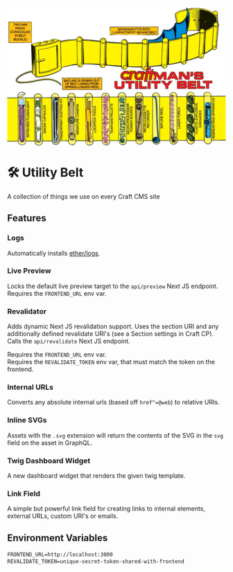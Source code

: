 ![](./resources/high-q-utility-belt-banner-FINAL_FINAL_FINAL-2.png)

# 🛠 Utility Belt
A collection of things we use on every Craft CMS site

## Features
### Logs

Automatically installs [ether/logs](https://github.com/ether/logs).

### Live Preview

Locks the default live preview target to the `api/preview` Next JS endpoint. 
Requires the `FRONTEND_URL` env var.

### Revalidator

Adds dynamic Next JS revalidation support. Uses the section URI and any
additionally defined revalidate URI's (see a Section settings in Craft CP).  
Calls the `api/revalidate` Next JS endpoint.

Requires the `FRONTEND_URL` env var.  
Requires the `REVALIDATE_TOKEN` env var, that must match the token on the frontend.

### Internal URLs

Converts any absolute internal urls (based off `href^=@web`) to relative URIs.

### Inline SVGs

Assets with the `.svg` extension will return the contents of the SVG in the `svg` field on the asset in GraphQL.

### Twig Dashboard Widget

A new dashboard widget that renders the given twig template.

### Link Field
A simple but powerful link field for creating links to internal elements, external URLs, custom URI's or emails.

## Environment Variables

```dotenv
FRONTEND_URL=http://localhost:3000
REVALIDATE_TOKEN=unique-secret-token-shared-with-frontend
```
